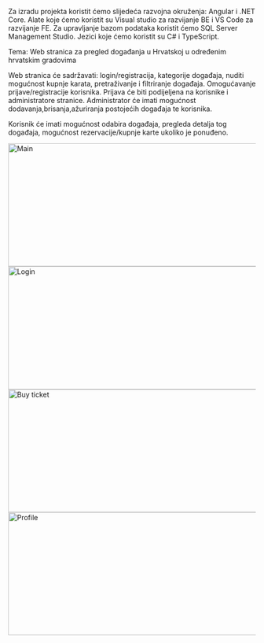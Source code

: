 Za izradu projekta koristit ćemo slijedeća razvojna okruženja: Angular i .NET Core. Alate koje ćemo koristit su Visual studio za razvijanje BE i VS Code za razvijanje FE. Za upravljanje bazom podataka koristit ćemo SQL Server Management Studio. Jezici koje ćemo koristit su C# i TypeScript.

Tema: Web stranica za pregled događanja u Hrvatskoj u određenim hrvatskim gradovima

Web stranica će sadržavati: login/registracija, kategorije događaja, nuditi mogućnost kupnje karata, pretraživanje i filtriranje događaja. Omogućavanje prijave/registracije korisnika. Prijava će biti podijeljena na korisnike i administratore stranice. Administrator će imati mogućnost dodavanja,brisanja,ažuriranja postojećih događaja te korisnika.

Korisnik će imati mogućnost odabira događaja, pregleda detalja tog događaja, mogućnost rezervacije/kupnje karte ukoliko je ponuđeno.

<p float="left">
  <img src="https://user-images.githubusercontent.com/62598112/172640016-56ebce25-264e-49ad-82dc-4a0b2bad0eaf.png" alt="Main" width="520" height="250">
  <img src="https://user-images.githubusercontent.com/62598112/172640275-7801a784-f152-4941-829a-2b2797fc68e4.png" alt="Login" width="520" height="250">
  <img src="https://user-images.githubusercontent.com/62598112/172640447-b9a500f3-d604-481d-b68d-e515753b7f14.png" alt="Buy ticket" width="520" height="250">
  <img src="https://user-images.githubusercontent.com/62598112/172640633-ddfe11ac-1f30-4cd7-a3bc-e9d4a8bb9405.png" alt="Profile" width="520" height="250">

</p>

